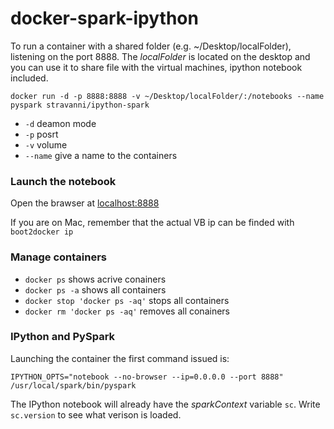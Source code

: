 # docker-spark-ipython

To run a container with a shared folder (e.g. ~/Desktop/localFolder), listening on the port 8888.
The *localFolder* is located on the desktop and you can use it to share file with the virtual machines, ipython notebook included.

```
docker run -d -p 8888:8888 -v ~/Desktop/localFolder/:/notebooks --name pyspark stravanni/ipython-spark
```

- `-d` deamon mode
- `-p` posrt
- `-v` volume
- `--name` give a name to the containers

### Launch the notebook
Open the brawser at [localhost:8888](localhost:8888)

If you are on Mac, remember that the actual VB ip can be finded with `boot2docker ip`

### Manage containers
- `docker ps` shows acrive conainers
- `docker ps -a` shows all containers
- `docker stop 'docker ps -aq'` stops all containers
- `docker rm 'docker ps -aq'` removes all conainers

### IPython and PySpark
Launching the container the first command issued is:
```
IPYTHON_OPTS="notebook --no-browser --ip=0.0.0.0 --port 8888" /usr/local/spark/bin/pyspark
```
The IPython notebook will already have the *sparkContext* variable `sc`.
Write `sc.version` to see what verison is loaded.